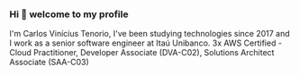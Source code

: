 ### Hi 👋 welcome to my profile

I'm Carlos Vinícius Tenorio, I've been studying technologies since 2017 and I work as a senior software engineer at Itaú Unibanco.
3x AWS Certified - Cloud Practitioner, Developer Associate (DVA-C02), Solutions Architect Associate (SAA-C03)
